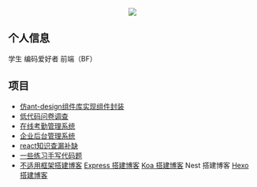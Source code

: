 <p align="center">
<img src="https://capsule-render.vercel.app/api?type=waving&color=timeGradient&height=300&&section=header&text=Hi%20There!&fontSize=90&fontAlign=50&fontAlignY=30&desc=I%20am%20Lucky%202000!&descAlign=50&descSize=30&descAlignY=60&animation=twinkling" />
</p>

## 个人信息
学生  编码爱好者  前端（BF）
## 
## 项目
- [仿ant-design组件库实现组件封装](https://github.com/leilei405/thunderkit-design)
- [低代码问卷调查](https://github.com/leilei405/questionnaireInvestigation)
- [在线考勤管理系统](https://github.com/leilei405/sign-Online-Management)
- [企业后台管理系统](https://github.com/leilei405/react-ts)
- [react知识查漏补缺](https://github.com/leilei405/learn-react)
- [一些练习手写代码题](https://github.com/leilei405/written-test-questions)
- [不适用框架搭建博客](https://github.com/leilei405/BlogLeiLei)  [Express 搭建博客](https://github.com/leilei405/blog-express)  [Koa 搭建博客](https://github.com/leilei405/koa-blog)  Nest 搭建博客  [Hexo 搭建博客](https://github.com/leilei405/leilei405.github.io)
